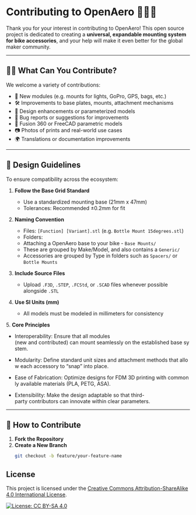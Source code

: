 # Contributing to OpenAero 🚴‍♂️🔩  

Thank you for your interest in contributing to OpenAero! This open source project is dedicated to creating a **universal, expandable mounting system for bike accessories**, and your help will make it even better for the global maker community.

---

## 👨‍🔧 What Can You Contribute?

We welcome a variety of contributions:

- 🔧 New modules (e.g. mounts for lights, GoPro, GPS, bags, etc.)
- 🛠 Improvements to base plates, mounts, attachment mechanisms
- 🧠 Design enhancements or parameterized models
- 🐛 Bug reports or suggestions for improvements
- 📐 Fusion 360 or FreeCAD parametric models
- 📷 Photos of prints and real-world use cases
- 🌍 Translations or documentation improvements

---

## 📐 Design Guidelines

To ensure compatibility across the ecosystem:

1. **Follow the Base Grid Standard**  
   - Use a standardized mounting base (21mm x 47mm)
   - Tolerances: Recommended ±0.2mm for fit

2. **Naming Convention**  
   - Files: `[Function] [Variant].stl` (e.g. `Bottle Mount 15degrees.stl`)
   - Folders: 
    - Attaching a OpenAero base to your bike - `Base Mounts/`
    - These are grouped by Make/Model, and also contains a `Generic/`
    - Accessories are grouped by Type in folders such as `Spacers/` or `Bottle Mounts`
    
3. **Include Source Files**  
   - Upload `.F3D`, `.STEP`, `.FCStd`, or `.SCAD` files whenever possible alongside `.STL`

4. **Use SI Units (mm)**  
   - All models must be modeled in millimeters for consistency

5. **Core Principles**

   - Interoperability: Ensure that all modules (new and contributed) can mount seamlessly on the established base system.
      
   - Modularity: Define standard unit sizes and attachment methods that allow each accessory to “snap” into place.
      
   - Ease of Fabrication: Optimize designs for FDM 3D printing with commonly available materials (PLA, PETG, ASA).
      
   - Extensibility: Make the design adaptable so that third-party contributors can innovate within clear parameters.

---

## 🧰 How to Contribute

1. **Fork the Repository**
2. **Create a New Branch**
   ```bash
   git checkout -b feature/your-feature-name

## License

This project is licensed under the [Creative Commons Attribution-ShareAlike 4.0 International License](https://creativecommons.org/licenses/by-sa/4.0/).

[![License: CC BY-SA 4.0](https://licensebuttons.net/l/by-sa/4.0/88x31.png)](https://creativecommons.org/licenses/by-sa/4.0/)
